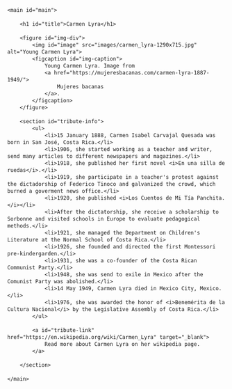 <!DOCTYPE html>

<html>

<head>
    <link rel="stylesheet" type="text/css" href="style.css">
    <link href="https://fonts.googleapis.com/css?family=Mulish" family=Mulish rel="stylesheet" type="text/css">
</head>

<body>

    <main id="main">

        <h1 id="title">Carmen Lyra</h1>

        <figure id="img-div">
            <img id="image" src="images/carmen_lyra-1290x715.jpg" alt="Young Carmen Lyra">
            <figcaption id="img-caption">
                Young Carmen Lyra. Image from
                <a href="https://mujeresbacanas.com/carmen-lyra-1887-1949/">
                    Mujeres bacanas
                </a>.
            </figcaption>
        </figure>

        <section id="tribute-info">
            <ul>
                <li>15 January 1888, Carmen Isabel Carvajal Quesada was born in San José, Costa Rica.</li>
                <li>1906, she started working as a teacher and writer, send many articles to different newspapers and magazines.</li>
                <li>1918, she published her first novel <i>En una silla de ruedas</i>.</li>
                <li>1919, she participate in a teacher's protest against the dictadorship of Federico Tinoco and galvanized the crowd, which burned a goverment news office.</li>
                <li>1920, she published <i>Los Cuentos de Mi Tía Panchita.</i></li>
                <li>After the dictatorship, she receive a scholarship to Sorbonne and visited schools in Europe to evaluate pedagogical methods.</li>
                <li>1921, she managed the Department on Children's Literature at the Normal School of Costa Rica.</li>
                <li>1926, she founded and directed the first Montessori pre-kindergarden.</li>
                <li>1931, she was a co-founder of the Costa Rican Communist Party.</li>
                <li>1948, she was send to exile in Mexico after the Comunist Party was abolished.</li>
                <li>14 May 1949, Carmen Lyra died in Mexico City, Mexico.</li>
                <li>1976, she was awarded the honor of <i>Benemérita de la Cultura Nacional</i> by the Legislative Assembly of Costa Rica.</li>
            </ul>
        
            <a id="tribute-link" href="https://en.wikipedia.org/wiki/Carmen_Lyra" target="_blank">
                Read more about Carmen Lyra on her wikipedia page.
            </a>

        </section>

    </main>

</body>

<script src="https://cdn.freecodecamp.org/testable-projects-fcc/v1/bundle.js"></script>

</html>
